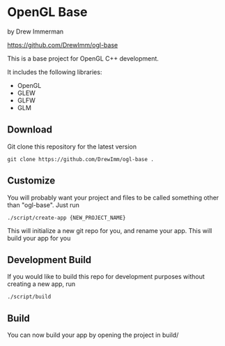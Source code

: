 # OpenGL Base
by Drew Immerman

https://github.com/DrewImm/ogl-base

This is a base project for OpenGL C++ development.

It includes the following libraries:

- OpenGL
- GLEW
- GLFW
- GLM

## Download

Git clone this repository for the latest version

```
git clone https://github.com/DrewImm/ogl-base .
```

## Customize

You will probably want your project and files to be called something other than "ogl-base".  Just run

```
./script/create-app {NEW_PROJECT_NAME}
```

This will initialize a new git repo for you, and rename your app.  This will build your app for you

## Development Build

If you would like to build this repo for development purposes without creating a new app, run

```
./script/build
```

## Build

You can now build your app by opening the project in build/
